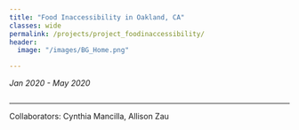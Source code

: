 ```yaml
---
title: "Food Inaccessibility in Oakland, CA"
classes: wide
permalink: /projects/project_foodinaccessibility/
header:
  image: "/images/BG_Home.png"

---
```

*Jan 2020 - May 2020*

<img src="{{ site.url }}{{ site.baseurl }}/images/project_foodinaccessibility/5x15.jpg" alt="">


---
Collaborators: Cynthia Mancilla, Allison Zau
